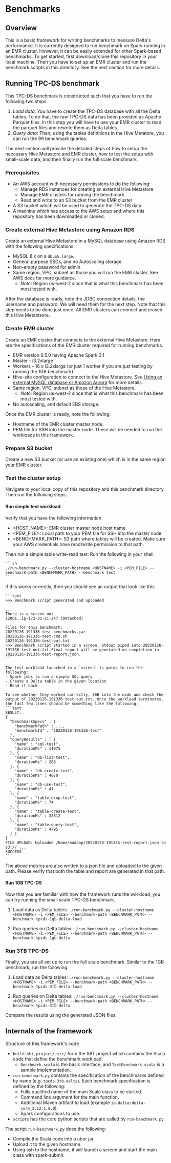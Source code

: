# Benchmarks 

## Overview
This is a basic framework for writing benchmarks to measure Delta's performance. It is currently designed to run benchmark on Spark running in an EMR cluster. However, it can be easily extended for other Spark-based benchmarks. To get started, first download/clone this repository in your local machine. Then you have to set up an EMR cluster and run the benchmark scripts in this directory. See the next section for more details.

## Running TPC-DS benchmark

This TPC-DS benchmark is constructed such that you have to run the following two steps. 
1. *Load data*: You have to create the TPC-DS database with all the Delta tables. To do that, the raw TPC-DS data has been provided as Apache Parquet files. In this step you will have to use your EMR cluster to read the parquet files and rewrite them as Delta tables.
2. *Query data*: Then, using the tables definitions in the Hive Metatore, you can run the 99 benchmark queries.   

The next section will provide the detailed steps of how to setup the necessary Hive Metastore and EMR cluster, how to test the setup with small-scale data, and then finally run the full scale benchmark.  

### Prerequisites
- An AWS account with necessary permissions to do the following:
  - Manage RDS instances for creating an external Hive Metastore
  - Manage EMR clusters for running the benchmark
  - Read and write to an S3 bucket from the EMR cluster
- A S3 bucket which will be used to generate the TPC-DS data.
- A machine which has access to the AWS setup and where this repository has been downloaded or cloned. 

### Create external Hive Metastore using Amazon RDS
Create an external Hive Metastore in a MySQL database using Amazon RDS with the following specifications:
- MySQL 8.x on a `db.m5.large`.
- General purpose SSDs, and no Autoscaling storage.
- Non-empty password for admin
- Same region, VPC, subnet as those you will run the EMR cluster. See AWS docs for more guidance.
  - *Note:* Region us-west-2 since that is what this benchmark has been most tested with.

After the database is ready, note the JDBC connection details, the username and password. We will need them for the next step. Note that this step needs to be done just once. All EMR clusters can connect and reused this Hive Metastsore. 
  
### Create EMR cluster
Create an EMR cluster that connects to the external Hive Metastore.  Here are the specifications of the EMR cluster required for running benchmarks.
- EMR version 6.5.0 having Apache Spark 3.1
- Master - i3.2xlarge
- Workers - 16 x i3.2xlarge (or just 1 worker if you are just testing by running the 1GB benchmark).
- Hive-site configuration to connect to the Hive Metastore. See [Using an external MySQL database or Amazon Aurora](https://docs.aws.amazon.com/emr/latest/ReleaseGuide/emr-hive-metastore-external.html) for more details.
- Same region, VPC, subnet as those of the Hive Metastore.
  - *Note:* Region us-west-2 since that is what this benchmark has been most tested with.
- No autoscaling, and default EBS storage.

Once the EMR cluster is ready, note the following: 
- Hostname of the EMR cluster master node.
- PEM file for SSH into the master node.
These will be needed to run the workloads in this framework. 

### Prepare S3 bucket
Create a new S3 bucket (or use an existing one) which is in the same region your EMR cluster.

### Test the cluster setup
Navigate to your local copy of this repository and this benchmark directory. Then run the following steps.

#### Run simple test workload
Verify that you have the following information
  - <HOST_NAME>: EMR cluster master node host name
  - <PEM_FILE>: Local path to your PEM file for SSH into the master node.
  - <BENCHMARK_PATH>: S3 path where tables will be created. Make sure your AWS credentials have read/write permission to that path.
    
Then run a simple table write-read test: Run the following in your shell.
 
    ```sh
    ./run-benchmark.py --cluster-hostname <HOSTNAME> -i <PEM_FILE> --benchmark-path <BENCHMARK_PATH> --benchmark test 
    ```

If this works correctly, then you should see an output that look like this.
     
    ```text
    >>> Benchmark script generated and uploaded
    
    ...
    There is a screen on:
    12001..ip-172-31-21-247	(Detached)
    
    Files for this benchmark:
    20220126-191336-test-benchmarks.jar
    20220126-191336-test-cmd.sh
    20220126-191336-test-out.txt
    >>> Benchmark script started in a screen. Stdout piped into 20220126-191336-test-out.txt.Final report will be generated on completion in 20220126-191336-test-report.json.
    ```
   
    The test workload launched in a `screen` is going to run the following: 
    - Spark jobs to run a simple SQL query
    - Create a Delta table in the given location 
    - Read it back
    
    To see whether they worked correctly, SSH into the node and check the output of 20220126-191336-test-out.txt. Once the workload terminates, the last few lines should be something like the following:
    ```text
    RESULT:
    {
      "benchmarkSpecs" : {
        "benchmarkPath" : ...,
        "benchmarkId" : "20220126-191336-test"
      },
      "queryResults" : [ {
        "name" : "sql-test",
        "durationMs" : 11075
      }, {
        "name" : "db-list-test",
        "durationMs" : 208
      }, {
        "name" : "db-create-test",
        "durationMs" : 4070
      }, {
        "name" : "db-use-test",
        "durationMs" : 41
      }, {
        "name" : "table-drop-test",
        "durationMs" : 74
      }, {
        "name" : "table-create-test",
        "durationMs" : 33812
      }, {
        "name" : "table-query-test",
        "durationMs" : 4795
      } ]
    }
    FILE UPLOAD: Uploaded /home/hadoop/20220126-191336-test-report.json to s3:// ...
    SUCCESS
    ```
    
The above metrics are also written to a json file and uploaded to the given path. Please verify that both the table and report are generated in that path. 

#### Run 1GB TPC-DS
Now that you are familiar with how the framework runs the workload, you can try running the small scale TPC-DS benchmark.


1. Load data as Delta tables: `./run-benchmark.py --cluster-hostname <HOSTNAME> -i <PEM_FILE> --benchmark-path <BENCHMARK_PATH> --benchmark tpcds-1gb-delta-load`

2. Run queries on Delta tables: `./run-benchmark.py --cluster-hostname <HOSTNAME> -i <PEM_FILE> --benchmark-path <BENCHMARK_PATH> --benchmark tpcds-1gb-delta`

### Run 3TB TPC-DS
Finally, you are all set up to run the full scale benchmark. Similar to the 1GB benchmark, run the following

1. Load data as Delta tables: `./run-benchmark.py --cluster-hostname <HOSTNAME> -i <PEM_FILE> --benchmark-path <BENCHMARK_PATH> --benchmark tpcds-3tb-delta-load`

2. Run queries on Delta tables: `./run-benchmark.py --cluster-hostname <HOSTNAME> -i <PEM_FILE> --benchmark-path <BENCHMARK_PATH> --benchmark tpcds-3tb-delta`

Compare the results using the generated JSON files.

## Internals of the framework

Structure of this framework's code
- `build.sbt`, `project/`, `src/` form the SBT project which contains the Scala code that define the benchmark workload.
    - `Benchmark.scala` is the basic interface, and `TestBenchmark.scala` is a sample implementation.
- `run-benchmark.py` contains the specification of the benchmarks defined by name (e.g. `tpcds-3tb-delta`). Each benchmark specification is defined by the following: 
    - Fully qualified name of the main Scala class to be started.
    - Command line argument for the main function.
    - Additional Maven artifact to load (example `io.delta:delta-core_2.12:1.0.0`).
    - Spark configurations to use.
- `scripts` has the core python scripts that are called by `run-benchmark.py`

The script `run-benchmark.py` does the following:
- Compile the Scala code into a uber jar.
- Upload it to the given hostname.
- Using ssh to the hostname, it will launch a screen and start the main class with spark-submit.
